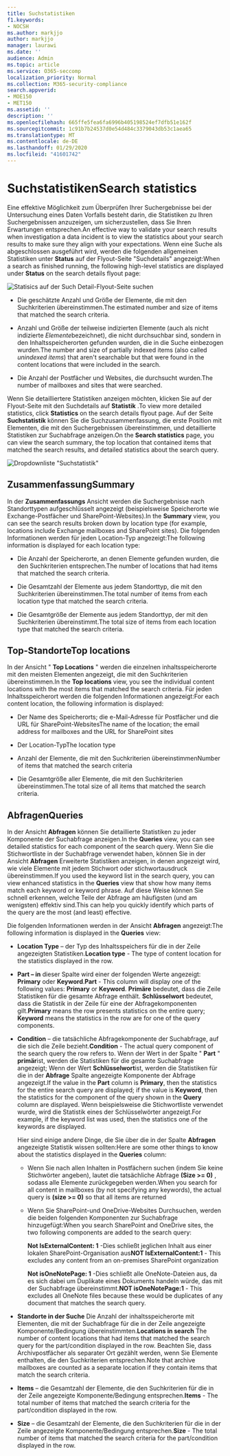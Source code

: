 ```yaml
---
title: Suchstatistiken
f1.keywords:
- NOCSH
ms.author: markjjo
author: markjjo
manager: laurawi
ms.date: ''
audience: Admin
ms.topic: article
ms.service: O365-seccomp
localization_priority: Normal
ms.collection: M365-security-compliance
search.appverid:
- MOE150
- MET150
ms.assetid: ''
description: ''
ms.openlocfilehash: 665ffe5fea6fa6996b405198524ef7dfb51e162f
ms.sourcegitcommit: 1c91b7b24537d0e54d484c3379043db53c1aea65
ms.translationtype: MT
ms.contentlocale: de-DE
ms.lasthandoff: 01/29/2020
ms.locfileid: "41601742"
---
```

# <a name="search-statistics"></a><span data-ttu-id="9889b-102">Suchstatistiken</span><span class="sxs-lookup"><span data-stu-id="9889b-102">Search statistics</span></span>

<span data-ttu-id="9889b-103">Eine effektive Möglichkeit zum Überprüfen Ihrer Suchergebnisse bei der Untersuchung eines Daten Vorfalls besteht darin, die Statistiken zu Ihren Suchergebnissen anzuzeigen, um sicherzustellen, dass Sie Ihren Erwartungen entsprechen.</span><span class="sxs-lookup"><span data-stu-id="9889b-103">An effective way to validate your search results when investigation a data incident is to view the statistics about your search results to make sure they align with your expectations.</span></span> <span data-ttu-id="9889b-104">Wenn eine Suche als abgeschlossen ausgeführt wird, werden die folgenden allgemeinen Statistiken unter **Status** auf der Flyout-Seite "Suchdetails" angezeigt:</span><span class="sxs-lookup"><span data-stu-id="9889b-104">When a search as finished running, the following high-level statistics are displayed under **Status** on the search details flyout page:</span></span>

![Statisics auf der Such Detail-Flyout-Seite suchen](media/SearchDetailsFlyout.png)

- <span data-ttu-id="9889b-106">Die geschätzte Anzahl und Größe der Elemente, die mit den Suchkriterien übereinstimmen.</span><span class="sxs-lookup"><span data-stu-id="9889b-106">The estimated number and size of items that matched the search criteria.</span></span>

- <span data-ttu-id="9889b-107">Anzahl und Größe der teilweise indizierten Elemente (auch als nicht indizierte *Elemente*bezeichnet), die nicht durchsuchbar sind, sondern in den Inhaltsspeicherorten gefunden wurden, die in die Suche einbezogen wurden.</span><span class="sxs-lookup"><span data-stu-id="9889b-107">The number and size of partially indexed items (also called *unindexed items*) that aren't searchable but that were found in the content locations that were included in the search.</span></span>

- <span data-ttu-id="9889b-108">Die Anzahl der Postfächer und Websites, die durchsucht wurden.</span><span class="sxs-lookup"><span data-stu-id="9889b-108">The number of mailboxes and sites that were searched.</span></span>

<span data-ttu-id="9889b-109">Wenn Sie detailliertere Statistiken anzeigen möchten, klicken Sie auf der Flyout-Seite mit den Suchdetails auf **Statistik** .</span><span class="sxs-lookup"><span data-stu-id="9889b-109">To view more detailed statistics, click **Statistics** on the search details flyout page.</span></span> <span data-ttu-id="9889b-110">Auf der Seite **Suchstatistik** können Sie die Suchzusammenfassung, die erste Position mit Elementen, die mit den Suchergebnissen übereinstimmen, und detaillierte Statistiken zur Suchabfrage anzeigen.</span><span class="sxs-lookup"><span data-stu-id="9889b-110">On the **Search statistics** page, you can view the search summary, the top location that contained items that matched the search results, and detailed statistics about the search query.</span></span>

![Dropdownliste "Suchstatistik"](media/SearchStatisticsDropDownList.png)

## <a name="summary"></a><span data-ttu-id="9889b-112">Zusammenfassung</span><span class="sxs-lookup"><span data-stu-id="9889b-112">Summary</span></span>

<span data-ttu-id="9889b-113">In der **Zusammenfassungs** Ansicht werden die Suchergebnisse nach Standorttypen aufgeschlüsselt angezeigt (beispielsweise Speicherorte wie Exchange-Postfächer und SharePoint-Websites).</span><span class="sxs-lookup"><span data-stu-id="9889b-113">In the **Summary** view, you can see the search results broken down by location type (for example, locations include Exchange mailboxes and SharePoint sites).</span></span> <span data-ttu-id="9889b-114">Die folgenden Informationen werden für jeden Location-Typ angezeigt:</span><span class="sxs-lookup"><span data-stu-id="9889b-114">The following information is displayed for each location type:</span></span>

- <span data-ttu-id="9889b-115">Die Anzahl der Speicherorte, an denen Elemente gefunden wurden, die den Suchkriterien entsprechen.</span><span class="sxs-lookup"><span data-stu-id="9889b-115">The number of locations that had items that matched the search criteria.</span></span>

- <span data-ttu-id="9889b-116">Die Gesamtzahl der Elemente aus jedem Standorttyp, die mit den Suchkriterien übereinstimmen.</span><span class="sxs-lookup"><span data-stu-id="9889b-116">The total number of items from each location type that matched the search criteria.</span></span>

- <span data-ttu-id="9889b-117">Die Gesamtgröße der Elemente aus jedem Standorttyp, der mit den Suchkriterien übereinstimmt.</span><span class="sxs-lookup"><span data-stu-id="9889b-117">The total size of items from each location type that matched the search criteria.</span></span>

## <a name="top-locations"></a><span data-ttu-id="9889b-118">Top-Standorte</span><span class="sxs-lookup"><span data-stu-id="9889b-118">Top locations</span></span>

<span data-ttu-id="9889b-119">In der Ansicht " **Top Locations** " werden die einzelnen inhaltsspeicherorte mit den meisten Elementen angezeigt, die mit den Suchkriterien übereinstimmen.</span><span class="sxs-lookup"><span data-stu-id="9889b-119">In the **Top locations** view, you see the individual content locations with the most items that matched the search criteria.</span></span> <span data-ttu-id="9889b-120">Für jeden Inhaltsspeicherort werden die folgenden Informationen angezeigt:</span><span class="sxs-lookup"><span data-stu-id="9889b-120">For each content location, the following information is displayed:</span></span>

- <span data-ttu-id="9889b-121">Der Name des Speicherorts; die e-Mail-Adresse für Postfächer und die URL für SharePoint-Websites</span><span class="sxs-lookup"><span data-stu-id="9889b-121">The name of the location; the email address for mailboxes and the URL for SharePoint sites</span></span>

- <span data-ttu-id="9889b-122">Der Location-Typ</span><span class="sxs-lookup"><span data-stu-id="9889b-122">The location type</span></span>

- <span data-ttu-id="9889b-123">Anzahl der Elemente, die mit den Suchkriterien übereinstimmen</span><span class="sxs-lookup"><span data-stu-id="9889b-123">Number of items that matched the search criteria</span></span>

- <span data-ttu-id="9889b-124">Die Gesamtgröße aller Elemente, die mit den Suchkriterien übereinstimmen.</span><span class="sxs-lookup"><span data-stu-id="9889b-124">The total size of all items that matched the search criteria.</span></span>

## <a name="queries"></a><span data-ttu-id="9889b-125">Abfragen</span><span class="sxs-lookup"><span data-stu-id="9889b-125">Queries</span></span>

<span data-ttu-id="9889b-126">In der Ansicht **Abfragen** können Sie detaillierte Statistiken zu jeder Komponente der Suchabfrage anzeigen.</span><span class="sxs-lookup"><span data-stu-id="9889b-126">In the **Queries** view, you can see detailed statistics for each component of the search query.</span></span> <span data-ttu-id="9889b-127">Wenn Sie die Stichwortliste in der Suchabfrage verwendet haben, können Sie in der Ansicht **Abfragen** Erweiterte Statistiken anzeigen, in denen angezeigt wird, wie viele Elemente mit jedem Stichwort oder stichwortausdruck übereinstimmen.</span><span class="sxs-lookup"><span data-stu-id="9889b-127">If you used the keyword list in the search query, you can view enhanced statistics in the **Queries** view  that show how many items match each keyword or keyword phrase.</span></span> <span data-ttu-id="9889b-128">Auf diese Weise können Sie schnell erkennen, welche Teile der Abfrage am häufigsten (und am wenigsten) effektiv sind.</span><span class="sxs-lookup"><span data-stu-id="9889b-128">This can help you quickly identify which parts of the query are the most (and least) effective.</span></span> 

<span data-ttu-id="9889b-129">Die folgenden Informationen werden in der Ansicht **Abfragen** angezeigt:</span><span class="sxs-lookup"><span data-stu-id="9889b-129">The following information is displayed in the **Queries** view:</span></span>

 - <span data-ttu-id="9889b-130">**Location Type** – der Typ des Inhaltsspeichers für die in der Zeile angezeigten Statistiken.</span><span class="sxs-lookup"><span data-stu-id="9889b-130">**Location type** - The type of content location for the statistics displayed in the row.</span></span>

- <span data-ttu-id="9889b-131">**Part – in** dieser Spalte wird einer der folgenden Werte angezeigt: **Primary** oder **Keyword**.</span><span class="sxs-lookup"><span data-stu-id="9889b-131">**Part** - This column will display one of the following values: **Primary** or **Keyword**.</span></span> <span data-ttu-id="9889b-132">**Primäre** bedeutet, dass die Zeile Statistiken für die gesamte Abfrage enthält. **Schlüsselwort** bedeutet, dass die Statistik in der Zeile für eine der Abfragekomponenten gilt.</span><span class="sxs-lookup"><span data-stu-id="9889b-132">**Primary** means the row presents statistics on the entire query; **Keyword** means the statistics in the row are for one of the query components.</span></span>

- <span data-ttu-id="9889b-133">**Condition** – die tatsächliche Abfragekomponente der Suchabfrage, auf die sich die Zeile bezieht.</span><span class="sxs-lookup"><span data-stu-id="9889b-133">**Condition** - The actual query component of the search query the row refers to.</span></span> <span data-ttu-id="9889b-134">Wenn der Wert in der Spalte " **Part** " **primär**ist, werden die Statistiken für die gesamte Suchabfrage angezeigt; Wenn der Wert **Schlüsselwort**ist, werden die Statistiken für die in der **Abfrage** Spalte angezeigte Komponente der Abfrage angezeigt.</span><span class="sxs-lookup"><span data-stu-id="9889b-134">If the value in the **Part** column is **Primary**, then the statistics for the entire search query are displayed; if the value is **Keyword**, then the statistics for the component of the query shown in the **Query** column are displayed.</span></span> <span data-ttu-id="9889b-135">Wenn beispielsweise die Stichwortliste verwendet wurde, wird die Statistik eines der Schlüsselwörter angezeigt.</span><span class="sxs-lookup"><span data-stu-id="9889b-135">For example, if the keyword list was used, then the statistics one of the keywords are displayed.</span></span>

  <span data-ttu-id="9889b-136">Hier sind einige andere Dinge, die Sie über die in der Spalte **Abfragen** angezeigte Statistik wissen sollten:</span><span class="sxs-lookup"><span data-stu-id="9889b-136">Here are some other things to know about the statistics displayed in the **Queries** column:</span></span>
  
  - <span data-ttu-id="9889b-137">Wenn Sie nach allen Inhalten in Postfächern suchen (indem Sie keine Stichwörter angeben), lautet die tatsächliche Abfrage **(Size >= 0)** , sodass alle Elemente zurückgegeben werden.</span><span class="sxs-lookup"><span data-stu-id="9889b-137">When you search for all content in mailboxes (by not specifying any keywords), the actual query is **(size >= 0)** so that all items are returned</span></span>
  
  - <span data-ttu-id="9889b-138">Wenn Sie SharePoint-und OneDrive-Websites Durchsuchen, werden die beiden folgenden Komponenten zur Suchabfrage hinzugefügt:</span><span class="sxs-lookup"><span data-stu-id="9889b-138">When you search SharePoint and OneDrive sites, the two following components are added to the search query:</span></span>
    
    <span data-ttu-id="9889b-139">**Not IsExternalContent: 1** -Dies schließt jeglichen Inhalt aus einer lokalen SharePoint-Organisation aus</span><span class="sxs-lookup"><span data-stu-id="9889b-139">**NOT IsExternalContent:1** - This excludes any content from an on-premises SharePoint organization</span></span>
    
    <span data-ttu-id="9889b-140">**Not isOneNotePage: 1** -Dies schließt alle OneNote-Dateien aus, da es sich dabei um Duplikate eines Dokuments handeln würde, das mit der Suchabfrage übereinstimmt.</span><span class="sxs-lookup"><span data-stu-id="9889b-140">**NOT isOneNotePage:1** - This excludes all OneNote files because these would be duplicates of any document that matches the search query.</span></span>

- <span data-ttu-id="9889b-141">**Standorte in der Suche** Die Anzahl der inhaltsspeicherorte mit Elementen, die mit der Suchabfrage für die in der Zeile angezeigte Komponente/Bedingung übereinstimmten.</span><span class="sxs-lookup"><span data-stu-id="9889b-141">**Locations in search** The number of content locations that had items that matched the search query for the part/condition displayed in the row.</span></span> <span data-ttu-id="9889b-142">Beachten Sie, dass Archivpostfächer als separater Ort gezählt werden, wenn Sie Elemente enthalten, die den Suchkriterien entsprechen.</span><span class="sxs-lookup"><span data-stu-id="9889b-142">Note that archive mailboxes are counted as a separate location if they contain items that match the search criteria.</span></span>

- <span data-ttu-id="9889b-143">**Items** – die Gesamtzahl der Elemente, die den Suchkriterien für die in der Zeile angezeigte Komponente/Bedingung entsprechen.</span><span class="sxs-lookup"><span data-stu-id="9889b-143">**Items** - The total number of items that matched the search criteria for the part/condition displayed in the row.</span></span>

- <span data-ttu-id="9889b-144">**Size** – die Gesamtzahl der Elemente, die den Suchkriterien für die in der Zeile angezeigte Komponente/Bedingung entsprechen.</span><span class="sxs-lookup"><span data-stu-id="9889b-144">**Size** - The total number of items that matched the search criteria for the part/condition displayed in the row.</span></span>

